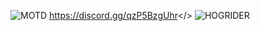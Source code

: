 ![MOTD](https://cdn.discordapp.com/attachments/1134513701479776297/1136039265705406484/Dungeon247.jpg)
<a id="Dungeon 24/7 Discord">https://discord.gg/qzP5BzgUhr</>
![HOGRIDER](https://cdn.discordapp.com/attachments/1134513701479776297/1136104024999989248/Havefun.jpg)
